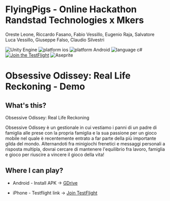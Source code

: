# FlyingPigs - Online Hackathon Randstad Technologies x Mkers
Oreste Leone, Riccardo Fasano, Fabio Vessillo, Eugenio Raja, Salvatore Luca Vessillo, Giuseppe Falso, Claudio Silvestri 
<p align="left">
<img src="https://img.shields.io/badge/Unity-000000?style=for-the-badge&logo=unity&logoColor=white" alt= "Unity Engine"/> 
<img src="https://img.shields.io/badge/iOS-000000?style=for-the-badge&logo=ios&logoColor=white" alt= "platform ios"/>
<img src="https://img.shields.io/badge/Android-3DDC84?style=for-the-badge&logo=android&logoColor=black" alt= "platform Android"/> 
<img src="https://img.shields.io/badge/C_Sharp-512BD4?style=for-the-badge&logo=csharp&logoColor=white" alt= "language c#"/> 
<a href="https://testflight.apple.com/join/uYak5scv"><img src="https://img.shields.io/badge/TestFlight-0D96F6?style=for-the-badge&logo=appstore&logoColor=white" alt= "Join the TestFlight"/></a> 
<img src="https://img.shields.io/badge/Aseprite-7D929E?style=for-the-badge&logo=aseprite&logoColor=white" alt= "Aseprite"/> 
</p>

# Obsessive Odissey: Real Life Reckoning - Demo

## What's this?

Obsessive Odissey: Real Life Reckoning  

Obsessive Odissey è un gestionale in cui vestiamo i panni di un padre di famiglia alle prese con la propria famiglia e la sua passione per un gioco mobile nel quale è recentemente entrato a far parte della più importante gilda del mondo.
Alternandoti fra minigiochi frenetici e messaggi personali a risposta multipla, dovrai cercare di mantenere l'equilibrio fra lavoro, famiglia e gioco per riuscire a vincere il gioco della vita!

## Where I can play? 
- Android - Install APK -> [GDrive](https://drive.google.com/drive/folders/1aA_fN69kaDO8zUfj1ivVy4uzAvO70tvk?usp=sharing)

- iPhone - Testflight link -> [Join TestFlight](https://testflight.apple.com/join/uYak5scv)

